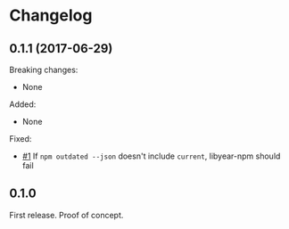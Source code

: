 # Changelog

## 0.1.1 (2017-06-29)

Breaking changes:

- None

Added:

- None

Fixed:

- [#1](https://github.com/jaredbeck/libyear-npm/issues/1)
  If `npm outdated --json` doesn't include `current`, libyear-npm should fail

## 0.1.0

First release. Proof of concept.
